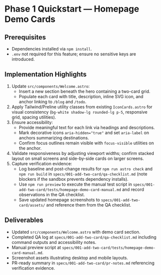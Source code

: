 # Phase 1 Quickstart — Homepage Demo Cards

## Prerequisites
- Dependencies installed via `npm install`.
- `.env` not required for this feature; ensure no sensitive keys are introduced.

## Implementation Highlights
1. Update `src/components/Welcome.astro`:
   - Insert a new section beneath the hero containing a two-card grid.
   - Populate each card with title, description, inline SVG icon, and anchor linking to `/blog` and `/todo`.
2. Apply Tailwind/Preline utility classes from existing `IconCards.astro` for visual consistency (`bg-white shadow-lg rounded-lg p-5`, responsive grid, spacing utilities).
3. Ensure accessibility:
   - Provide meaningful text for each link via headings and descriptions.
   - Mark decorative icons `aria-hidden="true"` and set `aria-label` on anchors summarizing destinations.
   - Confirm focus outlines remain visible with `focus-visible` utilities on the anchor.
4. Validate responsiveness by adjusting viewport widths; confirm stacked layout on small screens and side-by-side cards on larger screens.
5. Capture verification evidence:
   - Log baseline and post-change results for `npm run astro check` and `npm run build` in `specs/001-add-two-card/qa-checklist.md` (note blockers if the sandbox prevents dependency installs).
   - Use `npm run preview` to execute the manual test script in `specs/001-add-two-card/tests/homepage-demo-card-manual.md` and record observations in the QA checklist.
   - Save updated homepage screenshots to `specs/001-add-two-card/assets/` and reference them from the QA checklist.

## Deliverables
- Updated `src/components/Welcome.astro` with demo card section.
- Completed QA log at `specs/001-add-two-card/qa-checklist.md` including command outputs and accessibility notes.
- Manual preview script at `specs/001-add-two-card/tests/homepage-demo-card-manual.md`.
- Screenshot assets illustrating desktop and mobile layouts.
- PR-ready summary in `specs/001-add-two-card/pr-notes.md` referencing verification evidence.
